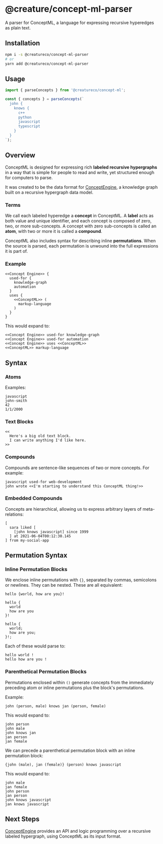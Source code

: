 # @creature/concept-ml-parser

A parser for ConceptML, a language for expressing recursive hyperedges as plain text.

## Installation

```bash
npm i -s @creatureco/concept-ml-parser
# or
yarn add @creatureco/concept-ml-parser
```

## Usage

```typescript
import { parseConcepts } from '@creatureco/concept-ml';

const { concepts } = parseConcepts(`
  john {
    knows {
      c++
      python
      javascript
      typescript
    }
  }
`);
```

## Overview

ConceptML is designed for expressing rich **labeled recursive hypergraphs** in a way that is simple for people to read and write, yet structured enough for computers to parse.

It was created to be the data format for [ConceptEngine](#concept-engine), a knowledge graph built on a recursive hypergraph data model.

### Terms

We call each labeled hyperedge a **concept** in ConceptML. A **label** acts as both value and unique identifier, and each concept is composed of zero, two, or more sub-concepts. A concept with zero sub-concepts is called an **atom**, with two or more it is called a **compound**.

ConceptML also includes syntax for describing inline **permutations**. When the source is parsed, each permutation is unwound into the full expressions it is part of.

### Example

```
<<Concept Engine>> {
  used-for {
    knowledge-graph
    automation
  }
  uses {
    <<ConceptML>> (
      markup-language
    )
  }
}
```

This would expand to:

```
<<Concept Engine>> used-for knowledge-graph
<<Concept Engine>> used-for automation
<<Concept Engine>> uses <<ConceptML>>
<<ConceptML>> markup-language
```

## Syntax

### Atoms

Examples:

```
javascript
john-smith
42
1/1/2000
```

### Text Blocks

```
<<
  Here's a big old text block.
  I can write anything I'd like here.
>>
```

### Compounds

Compounds are sentence-like sequences of two or more concepts. For example:

```
javascript used-for web-development
john wrote <<I'm starting to understand this ConceptML thing!>>
```

### Embedded Compounds

Concepts are hierarchical, allowing us to express arbitrary layers of meta-relations:

```
[
  sara liked [
    [john knows javascript] since 1999
  ] at 2021-06-04T00:12:30.145
] from my-social-app
```

## Permutation Syntax

### Inline Permutation Blocks

We enclose inline permutations with `{}`, separated by commas, semicolons or newlines. They can be nested. These are all equivalent:

```
hello {world, how are you}!

hello {
  world
  how are you
}!

hello {
  world;
  how are you;
}!;
```

Each of these would parse to:

```
hello world !
hello how are you !
```

### Parenthetical Permutation Blocks

Permutations enclosed within `()` generate concepts from the immediately preceding atom or inline permutations plus the block's permutations.

Example:

```
john (person, male) knows jan (person, female)
```

This would expand to:

```
john person
john male
john knows jan
jan person
jan female
```

We can precede a parenthetical permutation block with an inline permutation block:

```
{john (male), jan (female)} (person) knows javascript
```

This would expand to:

```
john male
jan female
john person
jan person
john knows javascript
jan knows javascript
```

## Next Steps

[ConceptEngine](https://concept.io) provides an API and logic programming over a recursive labeled hypergraph, using ConceptML as its input format.
